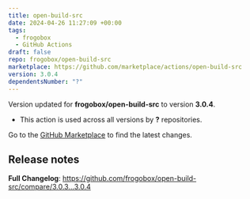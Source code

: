```yaml
---
title: open-build-src
date: 2024-04-26 11:27:09 +00:00
tags:
  - frogobox
  - GitHub Actions
draft: false
repo: frogobox/open-build-src
marketplace: https://github.com/marketplace/actions/open-build-src
version: 3.0.4
dependentsNumber: "?"
---
```



Version updated for **frogobox/open-build-src** to version **3.0.4**.
- This action is used across all versions by **?** repositories.

Go to the [GitHub Marketplace](https://github.com/marketplace/actions/open-build-src) to find the latest changes.

## Release notes

**Full Changelog**: https://github.com/frogobox/open-build-src/compare/3.0.3...3.0.4
